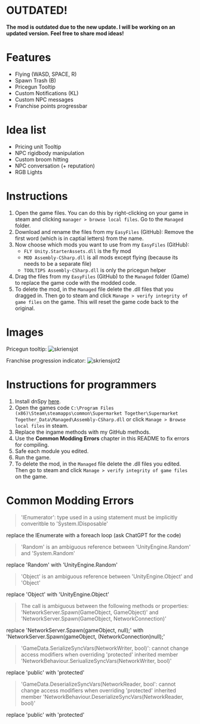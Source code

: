 # OUTDATED!

**The mod is outdated due to the new update. I will be working on an updated version. Feel free to share mod ideas!**

# Features

- Flying (WASD, SPACE, R)
- Spawn Trash (B)
- Pricegun Tooltip
- Custom Notifications (KL)
- Custom NPC messages
- Franchise points progressbar

# Idea list

- Pricing unit Tooltip
- NPC rigidbody manipulation
- Custom broom hitting
- NPC conversation (+ reputation)
- RGB Lights

# Instructions

1. Open the game files. You can do this by right-clicking on your game in steam and clicking `manager > browse local files`. Go to the `Managed` folder.
2. Download and rename the files from my `EasyFiles` (GitHub): Remove the first word (which is in captial letters) from the name.
3. Now choose which mods you want to use from my `EasyFiles` (GitHub):
    - `FLY Unity.StarterAssets.dll` is the fly mod
    - `MOD Assembly-CSharp.dll` is all mods except flying (because its needs to be a separate file)
    - `TOOLTIPS Assembly-CSharp.dll` is only the pricegun helper
4. Drag the files from my `EasyFiles` (GitHub) to the `Managed` folder (Game) to replace the game code with the modded code.
5. To delete the mod, in the `Managed` file delete the .dll files that you dragged in. Then go to steam and click `Manage > verify integrity of game files` on the game. This will reset the game code back to the original.

# Images

Pricegun tooltip:
![skriensjot](https://github.com/user-attachments/assets/eb816d84-2499-45d8-bfbb-79bd86790f10)

Franchise progression indicator:
![skriensjot2](https://github.com/user-attachments/assets/0d25bf6f-1d30-4025-8997-56b00070b5b7)

# Instructions for programmers

1. Install dnSpy [here](https://github.com/dnSpy/dnSpy).
2. Open the games code `C:\Program Files (x86)\Steam\steamapps\common\Supermarket Together\Supermarket Together_Data\Managed\Assembly-CSharp.dll` or click `Manage > Browse local files` in steam.
3. Replace the ingame methods with my GitHub methods.
4. Use the **Common Modding Errors** chapter in this README to fix errors for compiling.
5. Safe each module you edited.
6. Run the game.
7. To delete the mod, in the `Managed` file delete the .dll files you edited. Then go to steam and click `Manage > verify integrity of game files` on the game.

# Common Modding Errors

> 'IEnumerator': type used in a using statement must be implicitly converitble to 'System.IDisposable'

replace the IEnumerate with a foreach loop (ask ChatGPT for the code)

> 'Random' is an ambiguous reference between 'UnityEngine.Random' and 'System.Random'

replace 'Random' with 'UnityEngine.Random'

> 'Object' is an ambiguous reference between 'UnityEngine.Object' and 'Object'

replace 'Object' with 'UnityEngine.Object'

> The call is ambiguous between the following methods or properties: 'NetworkServer.Spawn(GameObject, GameObject)' and 'NetworkServer.Spawn(GameObject, NetworkConnection)'

replace 'NetworkServer.Spawn(gameObject, null);' with 'NetworkServer.Spawn(gameObject, (NetworkConnection)null);'

> 'GameData.SerializeSyncVars(NetworkWriter, bool)': cannot change access modifiers when overriding 'protected' inherited member 'NetworkBehaviour.SeriualizeSyncVars(NetworkWriter, bool)'

replace 'public' with 'protected'

> 'GameData.DeserializeSyncVars(NetworkReader, bool': cannot change access modifiers when overriding 'protected' inherited member 'NetworkBehaviour.DeserializeSyncVars(NetworkReader, bool)'

replace 'public' with 'protected'
